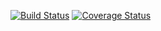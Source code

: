 [![Build Status](https://travis-ci.org/beltyugo/gtest-master.svg?branch=master)](https://travis-ci.org/beltyugo/gtest-master)
[![Coverage Status](https://coveralls.io/repos/github/beltyugo/gtest-master/badge.svg?branch=master)](https://coveralls.io/github/beltyugo/gtest-master?branch=master)

